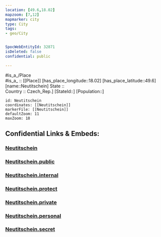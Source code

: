 ```yaml
---
location: [49.6,18.02] 
mapzoom: [7,12] 
mapmarker: city 
type: City
tags:
- geo/City


SpocWebEntityId: 32871
isDeleted: false
confidential: public

---
```

#is_a_/Place  
#is_a_ :: [[Place]] 
[has_place_longitude::18.02] 
[has_place_latitude::49.6] 
[name::Neutitschein] 
State ::  
Country :: Czech_Rep.] 
[StateId::] 
[Population::] 



```leaflet
id: Neutitschein
coordinates: [[Neutitschein]] 
markerFile: [[Neutitschein]] 
defaultZoom: 11 
maxZoom: 18
```


## Confidential Links & Embeds: 

### [Neutitschein](/_Standards/Earth/Continent/Europe/Europe~Central/Czech_Republic/regions~Czech_Republic/Moravskoslezský/City/Neutitschein.md) 

### [Neutitschein.public](/_public/Earth/Continent/Europe/Europe~Central/Czech_Republic/regions~Czech_Republic/Moravskoslezský/City/Neutitschein.public.md) 

### [Neutitschein.internal](/_internal/Earth/Continent/Europe/Europe~Central/Czech_Republic/regions~Czech_Republic/Moravskoslezský/City/Neutitschein.internal.md) 

### [Neutitschein.protect](/_protect/Earth/Continent/Europe/Europe~Central/Czech_Republic/regions~Czech_Republic/Moravskoslezský/City/Neutitschein.protect.md) 

### [Neutitschein.private](/_private/Earth/Continent/Europe/Europe~Central/Czech_Republic/regions~Czech_Republic/Moravskoslezský/City/Neutitschein.private.md) 

### [Neutitschein.personal](/_personal/Earth/Continent/Europe/Europe~Central/Czech_Republic/regions~Czech_Republic/Moravskoslezský/City/Neutitschein.personal.md) 

### [Neutitschein.secret](/_secret/Earth/Continent/Europe/Europe~Central/Czech_Republic/regions~Czech_Republic/Moravskoslezský/City/Neutitschein.secret.md)

